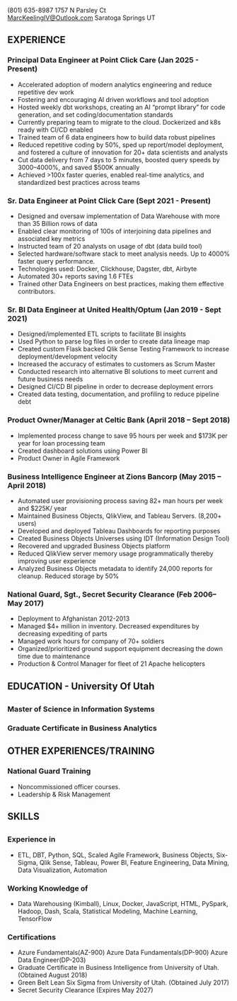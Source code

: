 (801) 635-8987								1757 N Parsley Ct  
MarcKeelingIV@Outlook.com						Saratoga Springs UT

## EXPERIENCE

### Principal Data Engineer at Point Click Care (Jan 2025 \- Present)

* Accelerated adoption of modern analytics engineering and reduce repetitive dev work  
* Fostering and encouraging AI driven workflows and tool adoption  
* Hosted weekly dbt workshops, creating an AI “prompt library” for code generation, and set coding/documentation standards  
* Currently preparing team to migrate to the cloud. Dockerized and k8s ready with CI/CD enabled  
* Trained team of 6 data engineers how to build data robust pipelines  
* Reduced repetitive coding by 50%, sped up report/model deployment, and fostered a culture of innovation for 20+ data scientists and analysts  
* Cut data delivery from 7 days to 5 minutes, boosted query speeds by 3000–4000%, and saved $500K annually  
* Achieved \>100x faster queries, enabled real-time analytics, and standardized best practices across teams

### Sr. Data Engineer at Point Click Care (Sept 2021 \- Present)

* Designed and oversaw implementation of Data Warehouse with more than 35 Billion rows of data  
* Enabled clear monitoring of 100s of interjoining data pipelines and associated key metrics  
* Instructed team of 20 analysts on usage of dbt (data build tool)  
* Selected hardware/software stack to meet analysis needs. Up to 4000% faster query performance.  
* Technologies used: Docker, Clickhouse, Dagster, dbt, Airbyte  
* Automated 30+ reports saving 1.6 FTEs  
* Trained other Data Engineers on best practices, making them effective contributors. 

### Sr. BI Data Engineer at United Health/Optum (Jan 2019 \- Sept 2021\)

* Designed/implemented ETL scripts to facilitate BI insights  
* Used Python to parse log files in order to create data lineage map  
* Created custom Flask backed Qlik Sense Testing Framework to increase deployment/development velocity  
* Increased the accuracy of estimates to customers as Scrum Master  
* Conducted research into alternative BI solutions to meet current and future business needs  
* Designed CI/CD BI pipeline in order to decrease deployment errors  
* Created data testing, documentation, and profiling to reduce pipeline debt

### Product Owner/Manager at Celtic Bank (April 2018 – Sept 2018\)

* Implemented process change to save 95 hours per week and $173K per year for loan processing team  
* Created dashboard solutions using Power BI  
* Product Owner in Agile Framework

### Business Intelligence Engineer at Zions Bancorp (May 2015 – April 2018\)

* Automated user provisioning process saving 82+ man hours per week and $225K/ year  
* Maintained Business Objects, QlikView, and Tableau Servers. (8,200+ users)  
* Developed and deployed Tableau Dashboards for reporting purposes  
* Created Business Objects Universes using IDT (Information Design Tool)  
* Recovered and upgraded Business Objects platform  
* Reduced QlikView server memory usage programmatically thereby improving user experience  
* Analyzed Business Objects metadata to identify 24,000 reports for cleanup. Reduced storage by 50%

### National Guard, Sgt., Secret Security Clearance (Feb 2006–May 2017\)

* Deployment to Afghanistan 2012-2013  
* Managed $4+ million in inventory. Decreased expenditures by decreasing expediting of parts  
* Managed work hours for company of 70+ soldiers  
* Organized/prioritized ground support equipment decreasing the down time due to maintenance  
* Production & Control Manager for fleet of 21 Apache helicopters

## EDUCATION \- University Of Utah

## 

### Master of Science in Information Systems

### Graduate Certificate in Business Analytics

## OTHER EXPERIENCES/TRAINING

### National Guard Training

* Noncommissioned officer courses.   
* Leadership & Risk Management


## SKILLS

## 

### Experience in

* ETL, DBT, Python, SQL, Scaled Agile Framework, Business Objects, Six-Sigma, Qlik Sense, Tableau, Power BI, Feature Engineering, Data Mining, Data Visualization, Automation

### Working Knowledge of

* Data Warehousing (Kimball), Linux, Docker, JavaScript, HTML, PySpark, Hadoop, Dash, Scala, Statistical Modeling, Machine Learning, TensorFlow

### Certifications

* Azure Fundamentals(AZ-900) Azure Data Fundamentals(DP-900) Azure Data Engineer(DP-203)  
* Graduate Certificate in Business Intelligence from University of Utah. (Obtained August 2018\)  
* Green Belt Lean Six Sigma from University of Utah. (Obtained July 2017\)  
* Secret Security Clearance (Expires May 2027\)